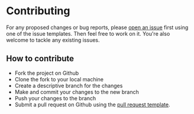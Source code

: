 # Contributing

For any proposed changes or bug reports, please [open an issue](https://github.com/wjh18/pyspeedinsights/issues) first using one of the issue templates. Then feel free to work on it. You're also welcome to tackle any existing issues.

## How to contribute

* Fork the project on Github
* Clone the fork to your local machine
* Create a descriptive branch for the changes
* Make and commit your changes to the new branch
* Push your changes to the branch
* Submit a pull request on Github using the [pull request template](https://github.com/wjh18/pyspeedinsights/blob/master/.github/pull_request_template.md).
